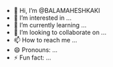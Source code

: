 - 👋 Hi, I’m @BALAMAHESHKAKI
- 👀 I’m interested in ...
- 🌱 I’m currently learning ...
- 💞️ I’m looking to collaborate on ...
- 📫 How to reach me ...
- 😄 Pronouns: ...
- ⚡ Fun fact: ...

<!---
BALAMAHESHKAKI/BALAMAHESHKAKI is a ✨ special ✨ repository because its `README.md` (this file) appears on your GitHub profile.
You can click the Preview link to take a look at your changes.
--->

